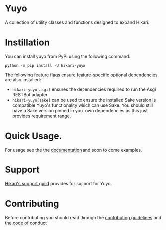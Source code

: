 # Yuyo

A collection of utility classes and functions designed to expand Hikari.

# Instillation

You can install yuyo from PyPI using the following command.

```
python -m pip install -U hikari-yuyo
```

The following feature flags ensure feature-specific optional dependencies are also installed:

* `hikari-yuyo[asgi]` ensures the dependencies required to run the Asgi RESTBot adapter.
* `hikari-yuyo[sake]` can be used to ensure the installed Sake version is compatible Yuyo's
  functionality which can use Sake. You should still have a Sake version pinned in your own
  dependencies as this just provides requirement range.

# Quick Usage.

For usage see the the [documentation](https://yuyo.cursed.solutions/) and soon to come examples.

# Support

[Hikari's support guild](https://discord.gg/hikari) provides for support for Yuyo.

# Contributing

Before contributing you should read through the
[contributing guidelines](https://github.com/FasterSpeeding/Yuyo/blob/master/CONTRIBUTING.md) and
the [code of conduct](https://github.com/FasterSpeeding/Yuyo/blob/master/CODE_OF_CONDUCT.md)
